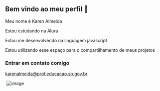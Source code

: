 ## Bem vindo ao meu perfil 🦋

Meu nome é Karen Almeida

Estou estudando na Alura

Estou me desenvolvendo na linguagem javascript

Estou utilizando esse espaço para o compartilhamento de meus projetos

### Entrar em contato comigo

karenalmeida@prof.educacao.sp.gov.br

![]()
![image](https://github.com/user-attachments/assets/e0846097-96bb-4bde-adbd-bba3c79d8da8)


